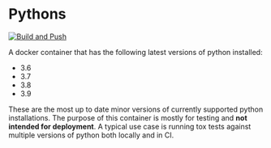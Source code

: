 # Pythons

[![Build and Push](https://github.com/lukewiwa/pythons/actions/workflows/build.yml/badge.svg)](https://github.com/lukewiwa/pythons/actions/workflows/build.yml)

A docker container that has the following latest versions of python installed:

- 3.6
- 3.7
- 3.8
- 3.9

These are the most up to date minor versions of currently supported python installations. The purpose of this container is mostly for testing and **not intended for deployment**. A typical use case is running tox tests against multiple versions of python both locally and in CI.
